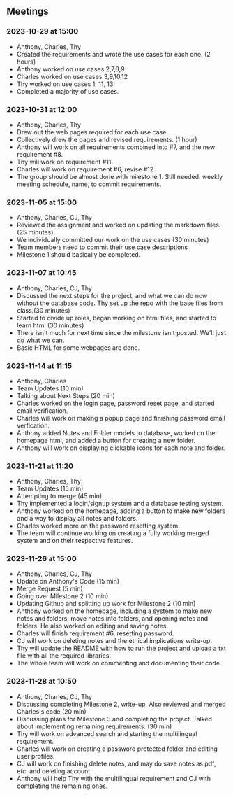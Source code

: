 ## Meetings
### 2023-10-29 at 15:00
- Anthony, Charles, Thy
- Created the requirements and wrote the use cases for each one. (2 hours)
- Anthony worked on use cases 2,7,8,9
- Charles worked on use cases 3,9,10,12
- Thy worked on use cases 1, 11, 13
- Completed a majority of use cases.

### 2023-10-31 at 12:00 
- Anthony, Charles, Thy
- Drew out the web pages required for each use case.
- Collectively drew the pages and revised requirements. (1 hour)
- Anthony will work on all requirements combined into #7, and the new requirement #8.
- Thy will work on requirement #11.
- Charles will work on requirement #6, revise #12
- The group should be almost done with milestone 1. Still needed: weekly meeting schedule, name, to commit requirements.

### 2023-11-05 at 15:00
- Anthony, Charles, CJ, Thy
- Reviewed the assignment and worked on updating the markdown files. (25 minutes)
- We individually committed our work on the use cases (30 minutes)
- Team members need to commit their use case descriptions
- Milestone 1 should basically be completed.

### 2023-11-07 at 10:45
- Anthony, Charles, CJ, Thy
- Discussed the next steps for the project, and what we can do now without the database code. Thy set up the repo with the base files from class.(30 minutes)
- Started to divide up roles, began working on html files, and started to learn html (30 minutes)
- There isn't much for next time since the milestone isn't posted. We'll just do what we can.
- Basic HTML for some webpages are done.

### 2023-11-14 at 11:15
- Anthony, Charles
- Team Updates (10 min)
- Talking about Next Steps (20 min)
- Charles worked on the login page, password reset page, and started email verification.
- Charles will work on making a popup page and finishing password email verfication.
- Anthony added Notes and Folder models to database, worked on the homepage html, and added a button for creating a new folder.
- Anthony will work on displaying clickable icons for each note and folder.

### 2023-11-21 at 11:20
- Anthony, Charles, Thy
- Team Updates (15 min)
- Attempting to merge (45 min)
- Thy implemented a login/signup system and a database testing system. 
- Anthony worked on the homepage, adding a button to make new folders and a way to display all notes and folders.
- Charles worked more on the password resetting system. 
- The team will continue working on creating a fully working merged system and on their respective features.

### 2023-11-26 at 15:00
- Anthony, Charles, CJ, Thy
- Update on Anthony's Code (15 min)
- Merge Request (5 min)
- Going over Milestone 2 (10 min)
- Updating Github and splitting up work for Milestone 2 (10  min)
- Anthony worked on the homepage, including a system to make new notes and folders, move notes into folders, and opening notes and folders. He also worked on editing and saving notes. 
- Charles will finish requirement #6, resetting password.
- CJ will work on deleting notes and the ethical implications write-up.
- Thy will update the README with how to run the project and upload a txt file with all the required libraries.
- The whole team will work on commenting and documenting their code.

### 2023-11-28 at 10:50
- Anthony, Charles, CJ, Thy
- Discussing completing Milestone 2, write-up. Also reviewed and merged Charles's code (20 min)
- Discussing plans for Milestone 3 and completing the project. Talked about implementing remaining requirements. (30 min)
- Thy will work on advanced search and starting the multilingual requirement.
- Charles will work on creating a password protected folder and editing user profiles.
- CJ will work on finishing delete notes, and may do save notes as pdf, etc. and deleting account
- Anthony will help Thy with the multilingual requirement and CJ with completing the remaining ones. 
